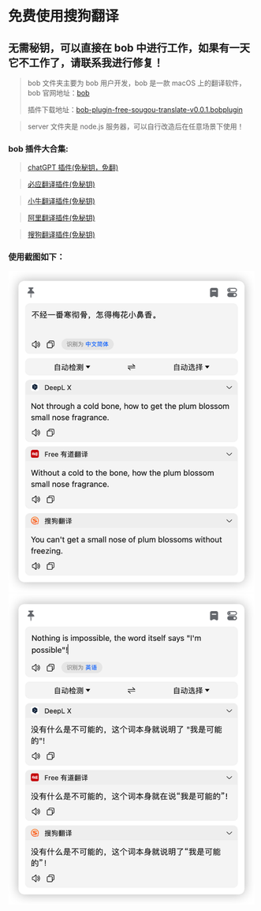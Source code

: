 # 免费使用搜狗翻译

## 无需秘钥，可以直接在 bob 中进行工作，如果有一天它不工作了，请联系我进行修复！

> bob 文件夹主要为 bob 用户开发，bob 是一款 macOS 上的翻译软件，bob 官网地址：[bob](https://bobtranslate.com/)
>
> 插件下载地址：[bob-plugin-free-sougou-translate-v0.0.1.bobplugin](https://github.com/bilibili-ayang/bob-plugin-free-sougou-translate/releases/download/v0.0.1/bob-plugin-free-sougou-translate.bobplugin)

> server 文件夹是 node.js 服务器，可以自行改造后在任意场景下使用！

### bob 插件大合集:

> [chatGPT 插件(免秘钥，免翻)](https://github.com/bilibili-ayang/bob-plugin-free-chatgpt)

> [必应翻译插件(免秘钥)](https://github.com/bilibili-ayang/bob-plugin-free-bing-translate)

> [小牛翻译插件(免秘钥)](https://github.com/bilibili-ayang/bob-plugin-free-calf-translate)

> [阿里翻译插件(免秘钥)](https://github.com/bilibili-ayang/bob-plugin-free-ali-translate)

> [搜狗翻译插件(免秘钥)](https://github.com/bilibili-ayang/bob-plugin-free-sougou-translate)

### 使用截图如下：

<img width="500" src="./image/zh-to-en.png" alt="zh-to-en">
<img width="500" src="./image/en-to-zh.png" alt="en-to-zh">
